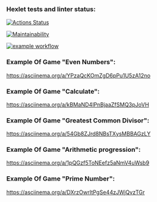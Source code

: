 ### Hexlet tests and linter status:

[![Actions Status](https://github.com/slavakokorin/frontend-project-lvl1/workflows/hexlet-check/badge.svg)](https://github.com/slavakokorin/frontend-project-lvl1/actions)

[![Maintainability](https://api.codeclimate.com/v1/badges/a99a88d28ad37a79dbf6/maintainability)](https://codeclimate.com/github/codeclimate/codeclimate/maintainability)

[![example workflow](https://github.com/slavakokorin/frontend-project-lvl1/actions/workflows/main.yml/badge.svg)](https://github.com/slavakokorin/frontend-project-lvl1/actions/workflows/main.yml)

### Example Of Game "Even Numbers":

https://asciinema.org/a/YPzaQcKOmZgD6pPu1U5zA12no

### Example Of Game "Calculate":

https://asciinema.org/a/kBMaND4lPnBjaaZfSMQ3pJoVH

### Example Of Game "Greatest Common Divisor":

https://asciinema.org/a/54Gb8ZJrd8NBsTXysMBBAGzLY

### Example Of Game "Arithmetic progression":

https://asciinema.org/a/1pQGzf5ToNEefz5aNmV4uWsb9

### Example Of Game "Prime Number":

https://asciinema.org/a/DXrzOwrItPgSe44zJWjQvzTGr
